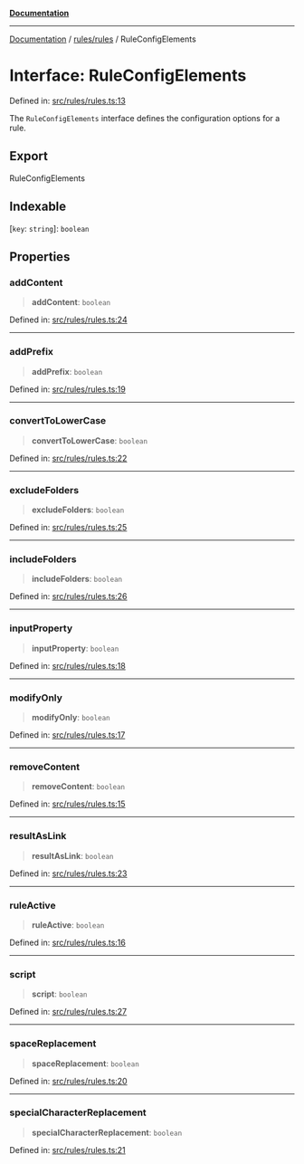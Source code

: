[**Documentation**](../../../README.md)

***

[Documentation](../../../README.md) / [rules/rules](../README.md) / RuleConfigElements

# Interface: RuleConfigElements

Defined in: [src/rules/rules.ts:13](https://github.com/Christian-Me/folder-to-tags-plugin/blob/324c4975948764581637da1ab1e4cb12dc3f447a/src/rules/rules.ts#L13)

The `RuleConfigElements` interface defines the configuration options for a rule.

## Export

RuleConfigElements

## Indexable

\[`key`: `string`\]: `boolean`

## Properties

### addContent

> **addContent**: `boolean`

Defined in: [src/rules/rules.ts:24](https://github.com/Christian-Me/folder-to-tags-plugin/blob/324c4975948764581637da1ab1e4cb12dc3f447a/src/rules/rules.ts#L24)

***

### addPrefix

> **addPrefix**: `boolean`

Defined in: [src/rules/rules.ts:19](https://github.com/Christian-Me/folder-to-tags-plugin/blob/324c4975948764581637da1ab1e4cb12dc3f447a/src/rules/rules.ts#L19)

***

### convertToLowerCase

> **convertToLowerCase**: `boolean`

Defined in: [src/rules/rules.ts:22](https://github.com/Christian-Me/folder-to-tags-plugin/blob/324c4975948764581637da1ab1e4cb12dc3f447a/src/rules/rules.ts#L22)

***

### excludeFolders

> **excludeFolders**: `boolean`

Defined in: [src/rules/rules.ts:25](https://github.com/Christian-Me/folder-to-tags-plugin/blob/324c4975948764581637da1ab1e4cb12dc3f447a/src/rules/rules.ts#L25)

***

### includeFolders

> **includeFolders**: `boolean`

Defined in: [src/rules/rules.ts:26](https://github.com/Christian-Me/folder-to-tags-plugin/blob/324c4975948764581637da1ab1e4cb12dc3f447a/src/rules/rules.ts#L26)

***

### inputProperty

> **inputProperty**: `boolean`

Defined in: [src/rules/rules.ts:18](https://github.com/Christian-Me/folder-to-tags-plugin/blob/324c4975948764581637da1ab1e4cb12dc3f447a/src/rules/rules.ts#L18)

***

### modifyOnly

> **modifyOnly**: `boolean`

Defined in: [src/rules/rules.ts:17](https://github.com/Christian-Me/folder-to-tags-plugin/blob/324c4975948764581637da1ab1e4cb12dc3f447a/src/rules/rules.ts#L17)

***

### removeContent

> **removeContent**: `boolean`

Defined in: [src/rules/rules.ts:15](https://github.com/Christian-Me/folder-to-tags-plugin/blob/324c4975948764581637da1ab1e4cb12dc3f447a/src/rules/rules.ts#L15)

***

### resultAsLink

> **resultAsLink**: `boolean`

Defined in: [src/rules/rules.ts:23](https://github.com/Christian-Me/folder-to-tags-plugin/blob/324c4975948764581637da1ab1e4cb12dc3f447a/src/rules/rules.ts#L23)

***

### ruleActive

> **ruleActive**: `boolean`

Defined in: [src/rules/rules.ts:16](https://github.com/Christian-Me/folder-to-tags-plugin/blob/324c4975948764581637da1ab1e4cb12dc3f447a/src/rules/rules.ts#L16)

***

### script

> **script**: `boolean`

Defined in: [src/rules/rules.ts:27](https://github.com/Christian-Me/folder-to-tags-plugin/blob/324c4975948764581637da1ab1e4cb12dc3f447a/src/rules/rules.ts#L27)

***

### spaceReplacement

> **spaceReplacement**: `boolean`

Defined in: [src/rules/rules.ts:20](https://github.com/Christian-Me/folder-to-tags-plugin/blob/324c4975948764581637da1ab1e4cb12dc3f447a/src/rules/rules.ts#L20)

***

### specialCharacterReplacement

> **specialCharacterReplacement**: `boolean`

Defined in: [src/rules/rules.ts:21](https://github.com/Christian-Me/folder-to-tags-plugin/blob/324c4975948764581637da1ab1e4cb12dc3f447a/src/rules/rules.ts#L21)
